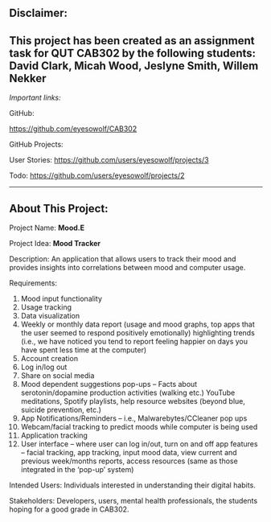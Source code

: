 Disclaimer:
-
This project has been created as an assignment task for QUT CAB302 by the following students:
David Clark, Micah Wood, Jeslyne Smith, Willem Nekker
---
_Important links:_

GitHub:

https://github.com/eyesowolf/CAB302

GitHub Projects:

User Stories:  https://github.com/users/eyesowolf/projects/3

Todo: https://github.com/users/eyesowolf/projects/2

---
About This Project:
-
Project Name: **Mood.E**

Project Idea: **Mood Tracker**

Description: An application that allows users to track their mood and provides insights into correlations between mood and computer usage.

Requirements:
1. Mood input functionality 
2. Usage tracking 
3. Data visualization 
4. Weekly or monthly data report (usage and mood graphs, top apps that the user seemed to respond positively emotionally) highlighting trends (i.e., we have noticed you tend to report feeling happier on days you have spent less time at the computer)
5. Account creation 
6. Log in/log out 
7. Share on social media 
8. Mood dependent suggestions pop-ups – Facts about serotonin/dopamine production activities (walking etc.) YouTube meditations, Spotify playlists, help resource websites (beyond blue, suicide prevention, etc.) 
9. App Notifications/Reminders – i.e., Malwarebytes/CCleaner pop ups 
10. Webcam/facial tracking to predict moods while computer is being used 
11. Application tracking 
12. User interface – where user can log in/out, turn on and off app features – facial tracking, app tracking, input mood data, view current and previous week/months reports, access resources (same as those integrated in the ‘pop-up’ system)

Intended Users: Individuals interested in understanding their digital habits.

Stakeholders: Developers, users, mental health professionals, the students hoping for a good grade in CAB302.

